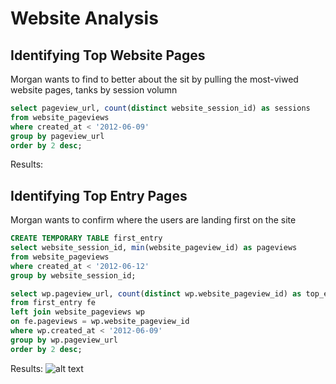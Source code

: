 # Website Analysis

## Identifying Top Website Pages
Morgan wants to find to better about the sit by pulling the most-viwed website pages, tanks by session volumn
```sql
select pageview_url, count(distinct website_session_id) as sessions 
from website_pageviews
where created_at < '2012-06-09'
group by pageview_url
order by 2 desc;
```
Results:

## Identifying Top Entry Pages
Morgan wants to confirm where the users are landing first on the site
```sql
CREATE TEMPORARY TABLE first_entry
select website_session_id, min(website_pageview_id) as pageviews
from website_pageviews
where created_at < '2012-06-12'
group by website_session_id;

select wp.pageview_url, count(distinct wp.website_pageview_id) as top_entry_pageview
from first_entry fe
left join website_pageviews wp
on fe.pageviews = wp.website_pageview_id
where wp.created_at < '2012-06-09'
group by wp.pageview_url
order by 2 desc;
```
Results:
![alt text](<img width="219" alt="image" src="https://github.com/Cahn-C/MySQL/assets/72324462/35e4e77c-238a-4c36-a399-e8ac916939c6">)

